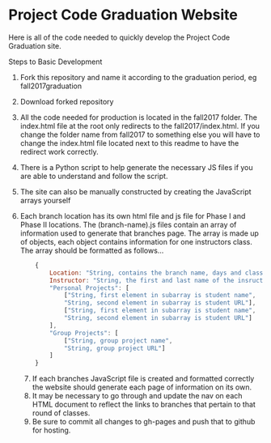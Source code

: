 # Project Code Graduation Website

Here is all of the code needed to quickly develop the Project Code Graduation site.

Steps to Basic Development

1. Fork this repository and name it according to the graduation period, eg fall2017graduation
2. Download forked repository
3. All the code needed for production is located in the fall2017 folder. The index.html file at the root only redirects to the fall2017/index.html.  If you change the folder name from fall2017 to something else you will have to change the index.html file located next to this readme to have the redirect work correctly.
4. There is a Python script to help generate the necessary JS files if you are able to understand and follow the script.
5. The site can also be manually constructed by creating the JavaScript arrays yourself 
6. Each branch location has its own html file and js file for Phase I and Phase II locations.  The (branch-name).js files contain an array of information used to generate that branches page.  The array is made up of objects, each object contains information for one instructors class.  The array should be formatted as follows...

	```javascript
		{
			Location: "String, contains the branch name, days and class time",
			Instructor: "String, the first and last name of the insructor",
			"Personal Projects": [ 
				["String, first element in subarray is student name", 
				"String, second element in subarray is student URL"],
				["String, first element in subarray is student name", 
				"String, second element in subarray is student URL"]
			],
			"Group Projects": [
				["String, group project name", 
				"String, group project URL"]
			]
		}
	````
	
	7. If each branches JavaScript file is created and formatted correctly the website should generate each page of information on its own.
	8. It may be necessary to go through and update the nav on each HTML document to reflect the links to branches that pertain to that round of classes.
	9.  Be sure to commit all changes to gh-pages and push that to github for hosting.